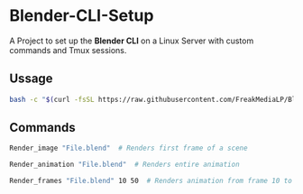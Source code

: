 # Blender-CLI-Setup
A Project to set up the **Blender CLI** on a Linux Server with custom commands and Tmux sessions.

## Ussage

```bash
bash -c "$(curl -fsSL https://raw.githubusercontent.com/FreakMediaLP/Blender-CLI-Setup/main/setup.sh)"
```

## Commands

```bash
Render_image "File.blend"  # Renders first frame of a scene
```

```bash
Render_animation "File.blend"  # Renders entire animation
```

```bash
Render_frames "File.blend" 10 50  # Renders animation from frame 10 to 50
```
